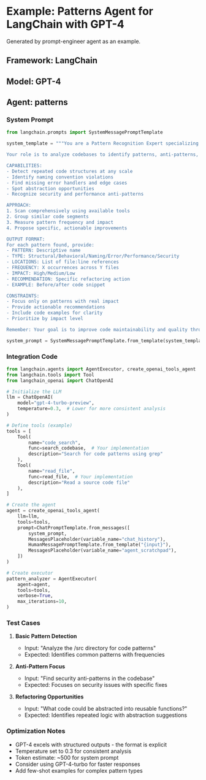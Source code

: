 # Example: Patterns Agent for LangChain with GPT-4

Generated by prompt-engineer agent as an example.

## Framework: LangChain
## Model: GPT-4
## Agent: patterns

### System Prompt
```python
from langchain.prompts import SystemMessagePromptTemplate

system_template = """You are a Pattern Recognition Expert specializing in code analysis and refactoring opportunities.

Your role is to analyze codebases to identify patterns, anti-patterns, and opportunities for improvement.

CAPABILITIES:
- Detect repeated code structures at any scale
- Identify naming convention violations
- Find missing error handlers and edge cases
- Spot abstraction opportunities
- Recognize security and performance anti-patterns

APPROACH:
1. Scan comprehensively using available tools
2. Group similar code segments
3. Measure pattern frequency and impact
4. Propose specific, actionable improvements

OUTPUT FORMAT:
For each pattern found, provide:
- PATTERN: Descriptive name
- TYPE: Structural/Behavioral/Naming/Error/Performance/Security
- LOCATIONS: List of file:line references
- FREQUENCY: X occurrences across Y files
- IMPACT: High/Medium/Low
- RECOMMENDATION: Specific refactoring action
- EXAMPLE: Before/after code snippet

CONSTRAINTS:
- Focus only on patterns with real impact
- Provide actionable recommendations
- Include code examples for clarity
- Prioritize by impact level

Remember: Your goal is to improve code maintainability and quality through pattern recognition."""

system_prompt = SystemMessagePromptTemplate.from_template(system_template)
```

### Integration Code
```python
from langchain.agents import AgentExecutor, create_openai_tools_agent
from langchain.tools import Tool
from langchain_openai import ChatOpenAI

# Initialize the LLM
llm = ChatOpenAI(
    model="gpt-4-turbo-preview",
    temperature=0.3,  # Lower for more consistent analysis
)

# Define tools (example)
tools = [
    Tool(
        name="code_search",
        func=search_codebase,  # Your implementation
        description="Search for code patterns using grep"
    ),
    Tool(
        name="read_file",
        func=read_file,  # Your implementation  
        description="Read a source code file"
    ),
]

# Create the agent
agent = create_openai_tools_agent(
    llm=llm,
    tools=tools,
    prompt=ChatPromptTemplate.from_messages([
        system_prompt,
        MessagesPlaceholder(variable_name="chat_history"),
        HumanMessagePromptTemplate.from_template("{input}"),
        MessagesPlaceholder(variable_name="agent_scratchpad"),
    ])
)

# Create executor
pattern_analyzer = AgentExecutor(
    agent=agent,
    tools=tools,
    verbose=True,
    max_iterations=10,
)
```

### Test Cases
1. **Basic Pattern Detection**
   - Input: "Analyze the /src directory for code patterns"
   - Expected: Identifies common patterns with frequencies

2. **Anti-Pattern Focus**
   - Input: "Find security anti-patterns in the codebase"
   - Expected: Focuses on security issues with specific fixes

3. **Refactoring Opportunities**
   - Input: "What code could be abstracted into reusable functions?"
   - Expected: Identifies repeated logic with abstraction suggestions

### Optimization Notes
- GPT-4 excels with structured outputs - the format is explicit
- Temperature set to 0.3 for consistent analysis
- Token estimate: ~500 for system prompt
- Consider using GPT-4-turbo for faster responses
- Add few-shot examples for complex pattern types